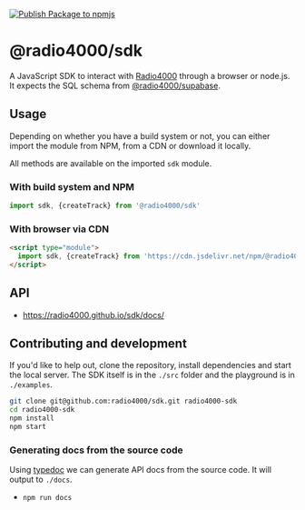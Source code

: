 [![Publish Package to npmjs](https://github.com/radio4000/sdk/actions/workflows/publish-to-npm-registry.yml/badge.svg)](https://github.com/radio4000/sdk/actions/workflows/publish-to-npm-registry.yml)

# @radio4000/sdk

A JavaScript SDK to interact with [Radio4000](https://radio4000.com) through a browser or node.js.  
It expects the SQL schema from [@radio4000/supabase](https://github.com/radio4000/supabase).

## Usage 

Depending on whether you have a build system or not, you can either import the module from NPM, from a CDN or download it locally.

All methods are available on the imported `sdk` module.

### With build system and NPM

```js
import sdk, {createTrack} from '@radio4000/sdk'
```

### With browser via CDN

```html
<script type="module">
  import sdk, {createTrack} from 'https://cdn.jsdelivr.net/npm/@radio4000/sdk/dist/index.min.js'
</script>
```

## API

- https://radio4000.github.io/sdk/docs/

## Contributing and development

If you'd like to help out, clone the repository, install dependencies and start the local server. The SDK itself is in the `./src` folder and the playground is in `./examples`.

```bash
git clone git@github.com:radio4000/sdk.git radio4000-sdk
cd radio4000-sdk
npm install
npm start
```

### Generating docs from the source code

Using [typedoc](https://github.com/TypeStrong/typedoc) we can generate API docs from the source code. It will output to `./docs`.

- `npm run docs`
